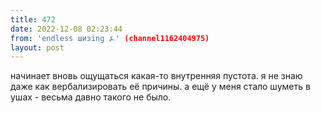 ```yaml
---
title: 472
date: 2022-12-08 02:23:44
from: 'endless шизing ⍼' (channel1162404975)
layout: post
---
```


начинает вновь ощущаться какая-то внутренняя пустота. я не знаю даже как вербализировать её причины. а ещё у меня стало шуметь в ушах - весьма давно такого не было.
